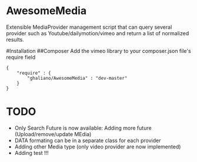 # AwesomeMedia
Extensible MediaProvider management script that can query several provider 
such as Youtube/dailymotion/vimeo and return a list of normalized results.

#Installation
##Composer
Add the vimeo library to your composer.json file's require field
```
{
    "require" : {
        "ghaliano/AwesomeMedia" : "dev-master"
    }
}
```
# TODO
* Only Search Future is now available: Adding more future (Upload/remove/update MEdia) 
* DATA formating can be in a separate class for each provider
* Adding other Media type (only video provider are now implemented)
* Adding test !!!
